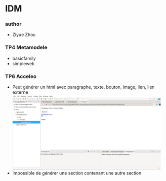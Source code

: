 # IDM
### author
- Ziyue Zhou

### TP4 Metamodele
 - basicfamily
 - simpleweb

### TP6 Acceleo
 - Peut générer un html avec paragraphe, texte, bouton, image, lien, lien externe
  ![](firstPage.png)
 - Impossible de générer une section contenant une autre section
